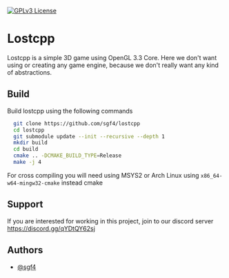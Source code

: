 [![GPLv3 License](https://img.shields.io/badge/License-GPL%20v3-yellow.svg)](https://opensource.org/licenses/)  

# Lostcpp

Lostcpp is a simple 3D game using OpenGL 3.3 Core. Here we don't want using or creating any game engine, because we don't really want any kind of abstractions.

## Build

Build lostcpp using the following commands

```bash
  git clone https://github.com/sgf4/lostcpp
  cd lostcpp
  git submodule update --init --recursive --depth 1
  mkdir build 
  cd build
  cmake .. -DCMAKE_BUILD_TYPE=Release
  make -j 4
```

For cross compiling you will need using MSYS2 or Arch Linux using `x86_64-w64-mingw32-cmake` instead cmake

## Support

If you are interested for working in this project, join to our discord server https://discord.gg/qYDtQY62sj

## Authors

- [@sgf4](https://www.github.com/sgf4)


